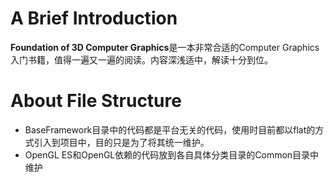 # A Brief Introduction

**Foundation of 3D Computer Graphics**是一本非常合适的Computer Graphics入门书籍，值得一遍又一遍的阅读。内容深浅适中，解读十分到位。
# About File Structure

- BaseFramework目录中的代码都是平台无关的代码，使用时目前都以flat的方式引入到项目中，目的只是为了将其统一维护。
- OpenGL ES和OpenGL依赖的代码放到各自具体分类目录的Common目录中维护


